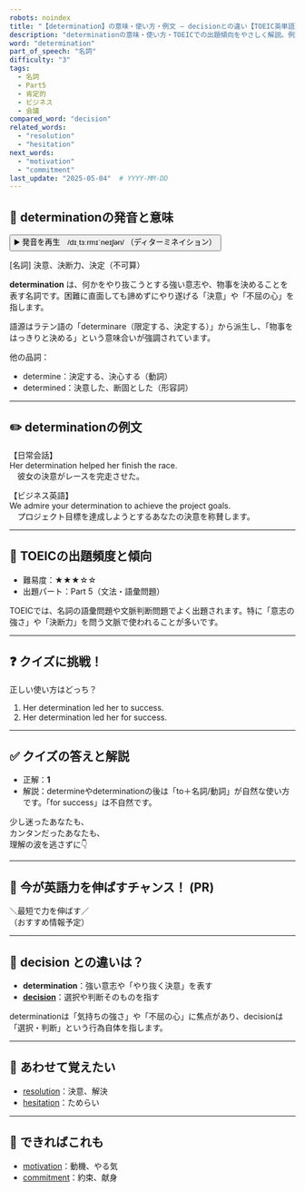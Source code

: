 ```yaml
---
robots: noindex
title: "【determination】の意味・使い方・例文 ― decisionとの違い【TOEIC英単語】"
description: "determinationの意味・使い方・TOEICでの出題傾向をやさしく解説。例文・クイズ付きでdecisionとの違いもわかりやすく学べます。"
word: "determination"
part_of_speech: "名詞"
difficulty: "3"
tags:
  - 名詞
  - Part5
  - 肯定的
  - ビジネス
  - 会議
compared_word: "decision"
related_words:
  - "resolution"
  - "hesitation"
next_words:
  - "motivation"
  - "commitment"
last_update: "2025-05-04"  # YYYY-MM-DD
---
```


## 🔰 determinationの発音と意味

<button class="play-audio" onclick="playTTS('determination')">
  <span class="play-audio-main">
    ▶️ 発音を再生　/dɪˌtɜːrmɪˈneɪʃən/
  </span>
  <span class="play-audio-sub">
    （ディターミネイション）
  </span>
</button>

[名詞] 決意、決断力、決定（不可算）

**determination** は、何かをやり抜こうとする強い意志や、物事を決めることを表す名詞です。困難に直面しても諦めずにやり遂げる「決意」や「不屈の心」を指します。

語源はラテン語の「determinare（限定する、決定する）」から派生し、「物事をはっきりと決める」という意味合いが強調されています。

他の品詞：  
- determine：決定する、決心する（動詞）
- determined：決意した、断固とした（形容詞）

---

## ✏️ determinationの例文

【日常会話】  
Her determination helped her finish the race.  
　彼女の決意がレースを完走させた。

【ビジネス英語】  
We admire your determination to achieve the project goals.  
　プロジェクト目標を達成しようとするあなたの決意を称賛します。

---

## 🎯 TOEICの出題頻度と傾向

- 難易度：★★★☆☆
- 出題パート：Part 5（文法・語彙問題）

TOEICでは、名詞の語彙問題や文脈判断問題でよく出題されます。特に「意志の強さ」や「決断力」を問う文脈で使われることが多いです。

---

## ❓ クイズに挑戦！

正しい使い方はどっち？

1. Her determination led her to success.  
2. Her determination led her for success.

---

## ✅ クイズの答えと解説

- 正解：**1**
- 解説：determineやdeterminationの後は「to＋名詞/動詞」が自然な使い方です。「for success」は不自然です。

少し迷ったあなたも、  
カンタンだったあなたも、  
理解の波を逃さずに👇️

---

## 🚀 今が英語力を伸ばすチャンス！ (PR)

<div class="info-center">
＼最短で力を伸ばす／<br>  
（おすすめ情報予定）
</div>

---

## 🤔  decision との違いは？

- **determination**：強い意志や「やり抜く決意」を表す
- **[decision](/word/decision)**：選択や判断そのものを指す

determinationは「気持ちの強さ」や「不屈の心」に焦点があり、decisionは「選択・判断」という行為自体を指します。

---

## 🧩 あわせて覚えたい

- [resolution](/word/resolution)：決意、解決
- [hesitation](/word/hesitation)：ためらい

---

## 📖 できればこれも

- [motivation](/word/motivation)：動機、やる気
- [commitment](/word/commitment)：約束、献身

<!-- cvid: aid14_bid01 -->

